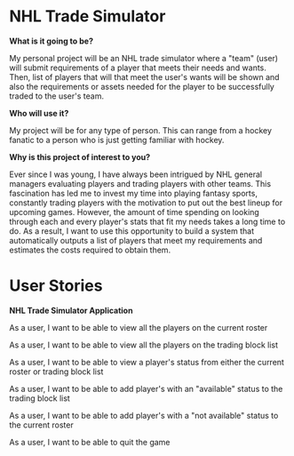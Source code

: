 # NHL Trade Simulator

**What is it going to be?**

My personal project will be an NHL trade simulator where a "team" (user) will 
submit requirements of a player that meets their needs and wants. Then,  list of players that 
will that meet the user's wants will be shown and also the requirements or assets needed 
for the player to be successfully traded to the user's team. 

**Who will use it?** 

My project will be for any type of person. This can range from a hockey fanatic to 
a person who is just getting familiar with hockey. 

**Why is this project of interest to you?** 

Ever since I was young, I have always been intrigued by NHL general managers 
evaluating players and trading players with other teams. This fascination has 
led me to invest my time into playing fantasy sports, constantly trading players
with the motivation to put out the best lineup for upcoming games. However, the amount
of time spending on looking through each and every player's stats that fit my needs 
takes a long time to do. As a result, I want to use this opportunity to build 
a system that automatically outputs a list of players that meet my requirements and 
estimates the costs required to obtain them. 

# User Stories 

**NHL Trade Simulator Application**

As a user, I want to be able to view all the players on the current roster

As a user, I want to be able to view all the players on the trading block list 

As a user, I want to be able to view a player's status from either the current roster or trading block list

As a user, I want to be able to add player's with an "available" status to the trading block list

As a user, I want to be able to add player's with a "not available" status to the current roster

As a user, I want to be able to quit the game 




